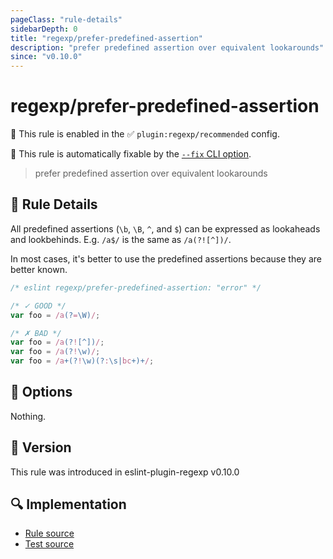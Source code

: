 ```yaml
---
pageClass: "rule-details"
sidebarDepth: 0
title: "regexp/prefer-predefined-assertion"
description: "prefer predefined assertion over equivalent lookarounds"
since: "v0.10.0"
---
```

# regexp/prefer-predefined-assertion

💼 This rule is enabled in the ✅ `plugin:regexp/recommended` config.

🔧 This rule is automatically fixable by the [`--fix` CLI option](https://eslint.org/docs/latest/user-guide/command-line-interface#--fix).

<!-- end auto-generated rule header -->

> prefer predefined assertion over equivalent lookarounds

## :book: Rule Details

All predefined assertions (`\b`, `\B`, `^`, and `$`) can be expressed as lookaheads and lookbehinds. E.g. `/a$/` is the same as `/a(?![^])/`.

In most cases, it's better to use the predefined assertions because they are better known.

<eslint-code-block fix>

```js
/* eslint regexp/prefer-predefined-assertion: "error" */

/* ✓ GOOD */
var foo = /a(?=\W)/;

/* ✗ BAD */
var foo = /a(?![^])/;
var foo = /a(?!\w)/;
var foo = /a+(?!\w)(?:\s|bc+)+/;
```

</eslint-code-block>

## :wrench: Options

Nothing.

## :rocket: Version

This rule was introduced in eslint-plugin-regexp v0.10.0

## :mag: Implementation

- [Rule source](https://github.com/ota-meshi/eslint-plugin-regexp/blob/master/lib/rules/prefer-predefined-assertion.ts)
- [Test source](https://github.com/ota-meshi/eslint-plugin-regexp/blob/master/tests/lib/rules/prefer-predefined-assertion.ts)
